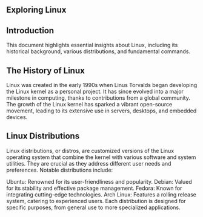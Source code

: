 ## Exploring Linux
## Introduction
This document highlights essential insights about Linux, including its historical background, various distributions, and fundamental commands.
## The History of Linux
Linux was created in the early 1990s when Linus Torvalds began developing the Linux kernel as a personal project. It has since evolved into a major milestone in computing, thanks to contributions from a global community. The growth of the Linux kernel has sparked a vibrant open-source movement, leading to its extensive use in servers, desktops, and embedded devices.
## Linux Distributions
Linux distributions, or distros, are customized versions of the Linux operating system that combine the kernel with various software and system utilities. They are crucial as they address different user needs and preferences. Notable distributions include:

Ubuntu: Renowned for its user-friendliness and popularity.
Debian: Valued for its stability and effective package management.
Fedora: Known for integrating cutting-edge technologies.
Arch Linux: Features a rolling release system, catering to experienced users.
Each distribution is designed for specific purposes, from general use to more specialized applications.